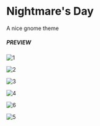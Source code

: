 # Nightmare's Day
A nice gnome theme

<H5>PREVIEW</H5>

![1](https://user-images.githubusercontent.com/85375012/163736797-86aa2799-7575-44f5-a5dd-0c49399baee5.png)

![2](https://user-images.githubusercontent.com/85375012/163736805-f7409109-fd01-466e-816a-59a660e2b3d6.png)

![3](https://user-images.githubusercontent.com/85375012/163736809-be41fe46-72bf-4b57-8b7c-f57c4e9e2696.png)

![4](https://user-images.githubusercontent.com/85375012/163736815-ac0b002c-ec04-4d46-acfb-053544e58a7f.png)

![6](https://user-images.githubusercontent.com/85375012/163736820-8725bbbc-83eb-4887-a5ce-230999cf5812.png)

![5](https://user-images.githubusercontent.com/85375012/163736824-90470546-f167-4b6c-8a32-397f1cb60874.png)
